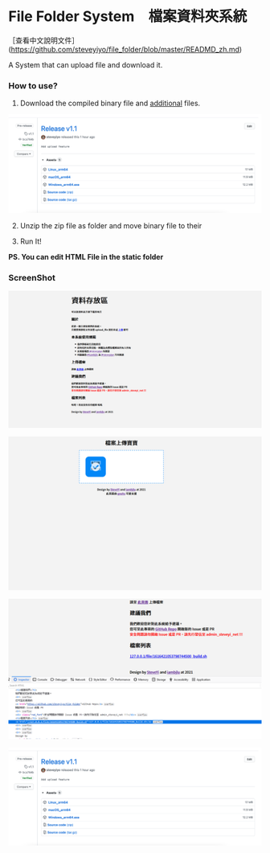 # File Folder System　檔案資料夾系統

［查看中文說明文件］ (https://github.com/steveyiyo/file_folder/blob/master/READMD_zh.md)

A System that can upload file and download it.

### How to use?

1. Download the compiled binary file and [additional](https://github.com/steveyiyo/file_folder/releases/download/v1.0/file_folder.zip) files.

![](image/001.png)

2. Unzip the zip file as folder and move binary file to their

3. Run It!

**PS. You can edit HTML File in the static folder**

### ScreenShot

![](image/002.png)

![](image/003.png)

![](image/004.png)

![](image/001.png)
